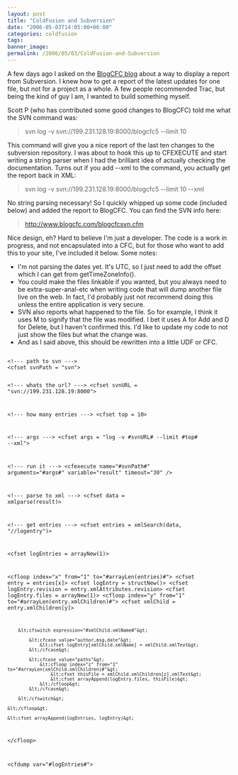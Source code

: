 ```yaml
---
layout: post
title: "ColdFusion and Subversion"
date: "2006-05-03T14:05:00+06:00"
categories: coldfusion 
tags: 
banner_image: 
permalink: /2006/05/03/ColdFusion-and-Subversion
---
```


A few days ago I asked on the <a href="http://www.blogcfc.com/index.cfm/2006/4/29/Changes-on-Saturday-Morning">BlogCFC blog</a> about a way to display a report from Subversion. I knew how to get a report of the latest updates for one file, but not for a project as a whole. A few people recommended Trac, but being the kind of guy I am, I wanted to build something myself. 

Scott P (who has contributed some good changes to BlogCFC) told me what the SVN command was:

<blockquote>
svn log -v svn://199.231.128.19:8000/blogcfc5 --limit 10
</blockquote>

This command will give you a nice report of the last ten changes to the subversion repository. I was about to hook this up to CFEXECUTE and start writing a string parser when I had the brilliant idea of actually checking the documentation. Turns out if you add --xml to the command, you actually get the report back in XML:

<blockquote>
svn log -v svn://199.231.128.19:8000/blogcfc5 --limit 10 --xml
</blockquote>

No string parsing necessary! So I quickly whipped up some code (included below) and added the report to BlogCFC. You can find the SVN info here:

<blockquote>
<a href="http://www.blogcfc.com/blogcfcsvn.cfm">http://www.blogcfc.com/blogcfcsvn.cfm</a>
</blockquote>

Nice design, eh? Hard to believe I'm just a developer. The code is a work in progress, and not encapsulated into a CFC, but for those who want to add this to your site, I've included it below. Some notes:

<ul>
<li>I'm not parsing the dates yet. It's UTC, so I just need to add the offset which I can get from getTimeZoneInfo(). 
<li>You could make the files linkable if you wanted, but you always need to be extra-super-anal-etc when writing code that will dump another file live on the web. In fact, I'd probably just not recommend doing this unless the entire application is very secure.
<li>SVN also reports what happened to the file. So for example, I think it uses M to signify that the file was modified. I bet it uses A for Add and D for Delete, but I haven't confirmed this. I'd like to update my code to not just show the files but what the change was. 
<li>And as I said above, this should be rewritten into a little UDF or CFC.
</ul>

<code>
&lt;!--- path to svn ---&gt;
&lt;cfset svnPath = "svn"&gt;

&lt;!--- whats the url? ---&gt;
&lt;cfset svnURL = "svn://199.231.128.19:8000"&gt;

&lt;!--- how many entries ---&gt;
&lt;cfset top = 10&gt;

&lt;!--- args ---&gt;
&lt;cfset args = "log -v #svnURL# --limit #top# --xml"&gt;

&lt;!--- run it ---&gt;
&lt;cfexecute name="#svnPath#" arguments="#args#" variable="result" timeout="30" /&gt;

&lt;!--- parse to xml ---&gt;
&lt;cfset data = xmlparse(result)&gt;

&lt;!--- get entries ---&gt;
&lt;cfset entries = xmlSearch(data, "//logentry")&gt;

&lt;cfset logEntries = arrayNew(1)&gt;

&lt;cfloop index="x" from="1" to="#arrayLen(entries)#"&gt;
	&lt;cfset entry = entries[x]&gt;
	&lt;cfset logEntry = structNew()&gt;
	&lt;cfset logEntry.revision = entry.xmlAttributes.revision&gt;
	&lt;cfset logEntry.files = arrayNew(1)&gt;
	&lt;cfloop index="y" from="1" to="#arrayLen(entry.xmlChildren)#"&gt;
		&lt;cfset xmlChild = entry.xmlChildren[y]&gt;
		
		&lt;cfswitch expression="#xmlChild.xmlName#"&gt;
			
			&lt;cfcase value="author,msg,date"&gt;
				&lt;cfset logEntry[xmlChild.xmlName] = xmlChild.xmlText&gt;
			&lt;/cfcase&gt;
	
			&lt;cfcase value="paths"&gt;
				&lt;cfloop index="z" from="1" to="#arrayLen(xmlChild.xmlChildren)#"&gt;
					&lt;cfset thisFile = xmlChild.xmlChildren[z].xmlText&gt;
					&lt;cfset arrayAppend(logEntry.files, thisFile)&gt;
				&lt;/cfloop&gt;
			&lt;/cfcase&gt;
					
		&lt;/cfswitch&gt;
		
	&lt;/cfloop&gt;

	&lt;cfset arrayAppend(logEntries, logEntry)&gt;	
	
&lt;/cfloop&gt;

&lt;cfdump var="#logEntries#"&gt;
</code>